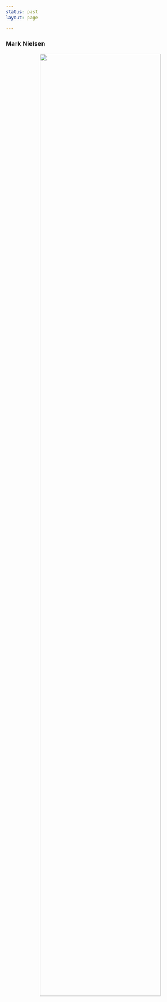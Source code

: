 ```yaml
---
status: past
layout: page

---
```


### Mark Nielsen

<center> <img src="{{site.baseurl}}/assets/images/Floe.jpg" width="80%"> </center>

